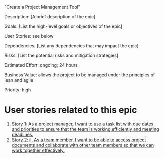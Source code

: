  "Create a Project Management Tool"

Description: [A brief description of the epic]

Goals: [List the high-level goals or objectives of the epic]

User Stories: see below

Dependencies: [List any dependencies that may impact the epic]

Risks: [List the potential risks and mitigation strategies]

Estimated Effort: ongoing; 24 hours

Business Value: allows the project to be managed under the principles of lean and agile

Priority: high

# User stories related to this epic
1. [Story 1: As a project manager, I want to use a task list with due dates and priorities to ensure that the team is
working efficiently and meeting deadlines.](stories/story_1.1.1.md)
2. [Story 2: ii.	As a team member, I want to be able to access project documents and collaborate with other team 
members so that we can work together effectively.](stories/story_1.1.2.md)